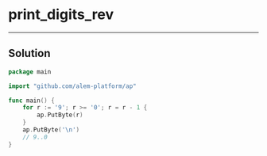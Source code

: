 # print_digits_rev

---

## Solution

```go
package main

import "github.com/alem-platform/ap"

func main() {
    for r := '9'; r >= '0'; r = r - 1 {
        ap.PutByte(r)
    }
    ap.PutByte('\n')
    // 9..0
}
```
